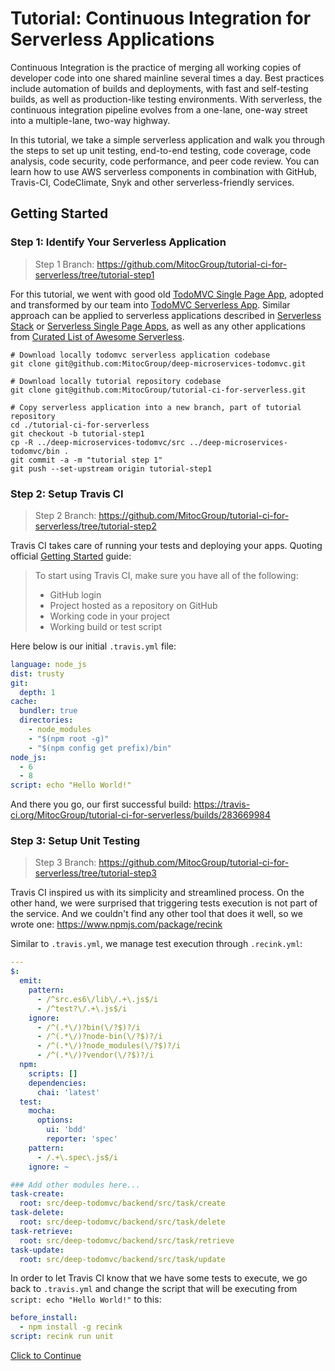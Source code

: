 # Tutorial: Continuous Integration for Serverless Applications

Continuous Integration is the practice of merging all working copies of
developer code into one shared mainline several times a day. Best practices
include automation of builds and deployments, with fast and self-testing
builds, as well as production-like testing environments. With serverless, the
continuous integration pipeline evolves from a one-lane, one-way street into a
multiple-lane, two-way highway.

In this tutorial, we take a simple serverless application and walk you through
the steps to set up unit testing, end-to-end testing, code coverage, code
analysis, code security, code performance, and peer code review. You can learn
how to use AWS serverless components in combination with GitHub, Travis-CI,
CodeClimate, Snyk and other serverless-friendly services.

## Getting Started

### Step 1: Identify Your Serverless Application

> Step 1 Branch: https://github.com/MitocGroup/tutorial-ci-for-serverless/tree/tutorial-step1

For this tutorial, we went with good old
[TodoMVC Single Page App](http://todomvc.com),
adopted and transformed by our team into
[TodoMVC Serverless App](https://github.com/MitocGroup/deep-microservices-todomvc).
Similar approach can be applied to serverless applications described in
[Serverless Stack](https://serverless-stack.com) or
[Serverless Single Page Apps](https://pragprog.com/book/brapps/serverless-single-page-apps),
as well as any other applications from
[Curated List of Awesome Serverless](https://github.com/anaibol/awesome-serverless).

```ssh
# Download locally todomvc serverless application codebase
git clone git@github.com:MitocGroup/deep-microservices-todomvc.git

# Download locally tutorial repository codebase
git clone git@github.com:MitocGroup/tutorial-ci-for-serverless.git

# Copy serverless application into a new branch, part of tutorial repository
cd ./tutorial-ci-for-serverless
git checkout -b tutorial-step1
cp -R ../deep-microservices-todomvc/src ../deep-microservices-todomvc/bin .
git commit -a -m "tutorial step 1"
git push --set-upstream origin tutorial-step1
```

### Step 2: Setup Travis CI

> Step 2 Branch: https://github.com/MitocGroup/tutorial-ci-for-serverless/tree/tutorial-step2

Travis CI takes care of running your tests and deploying your apps. Quoting
official [Getting Started](https://docs.travis-ci.com/user/getting-started/)
guide:

> To start using Travis CI, make sure you have all of the following:
> - GitHub login
> - Project hosted as a repository on GitHub
> - Working code in your project
> - Working build or test script

Here below is our initial `.travis.yml` file:

```yaml
language: node_js
dist: trusty
git:
  depth: 1
cache:
  bundler: true
  directories:
    - node_modules
    - "$(npm root -g)"
    - "$(npm config get prefix)/bin"
node_js:
  - 6
  - 8
script: echo "Hello World!"
```

And there you go, our first successful build:
https://travis-ci.org/MitocGroup/tutorial-ci-for-serverless/builds/283669984

### Step 3: Setup Unit Testing

> Step 3 Branch: https://github.com/MitocGroup/tutorial-ci-for-serverless/tree/tutorial-step3

Travis CI inspired us with its simplicity and streamlined process. On the other
hand, we were surprised that triggering tests execution is not part of the
service. And we couldn't find any other tool that does it well, so we wrote
one: https://www.npmjs.com/package/recink

Similar to `.travis.yml`, we manage test execution through `.recink.yml`:

```yaml
---
$:
  emit:
    pattern:
      - /^src.es6\/lib\/.+\.js$/i
      - /^test?\/.+\.js$/i
    ignore:
      - /^(.*\/)?bin(\/?$)?/i
      - /^(.*\/)?node-bin(\/?$)?/i
      - /^(.*\/)?node_modules(\/?$)?/i
      - /^(.*\/)?vendor(\/?$)?/i
  npm:
    scripts: []
    dependencies:
      chai: 'latest'
  test:
    mocha:
      options:
        ui: 'bdd'
        reporter: 'spec'
    pattern:
      - /.+\.spec\.js$/i
    ignore: ~

### Add other modules here...
task-create:
  root: src/deep-todomvc/backend/src/task/create
task-delete:
  root: src/deep-todomvc/backend/src/task/delete
task-retrieve:
  root: src/deep-todomvc/backend/src/task/retrieve
task-update:
  root: src/deep-todomvc/backend/src/task/update
```

In order to let Travis CI know that we have some tests to execute, we go
back to `.travis.yml` and change the script that will be executing from
`script: echo "Hello World!"` to this:

```yaml
before_install:
  - npm install -g recink
script: recink run unit
```

[Click to Continue](https://github.com/MitocGroup/tutorial-ci-for-serverless/tree/tutorial-step4#step-4-setup-code-climate)
